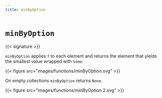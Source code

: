 ```yaml
---
title: minByOption
---
```


# `minByOption`

{{< signature >}}

`minByOption` applies `f` to each element and returns the element that yields the smallest value wrapped with `Some`.

{{< figure src="images/functions/minByOption.svg" >}}

On empty collections `minByOption` returns `None`.

{{< figure src="images/functions/minByOption.2.svg" >}}
